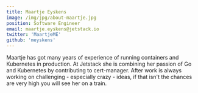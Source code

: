 ```yaml
---
title: Maartje Eyskens
image: /img/jpg/about-maartje.jpg
position: Software Engineer
email: maartje.eyskens@jetstack.io
twitter: 'MaartjeME'
github: 'meyskens'
---
```


Maartje has got many years of experience of running containers and Kubernetes in production.
At Jetstack she is combining her passion of Go and Kubernetes by contributing to cert-manager.
After work is always working on challenging - especially crazy - ideas, if that isn't the  chances are very high you will see her on a train.